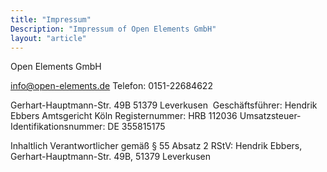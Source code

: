 ```yaml
---
title: "Impressum"
Description: "Impressum of Open Elements GmbH"
layout: "article"
---
```

Open Elements GmbH

info@open-elements.de
Telefon: 0151-22684622

Gerhart-Hauptmann-Str. 49B
51379 Leverkusen
‍
Geschäftsführer: Hendrik Ebbers
Amtsgericht Köln
Registernummer: HRB 112036
Umsatzsteuer-Identifikationsnummer: DE 355815175

Inhaltlich Verantwortlicher gemäß § 55 Absatz 2 RStV: Hendrik Ebbers, Gerhart-Hauptmann-Str. 49B, 51379 Leverkusen